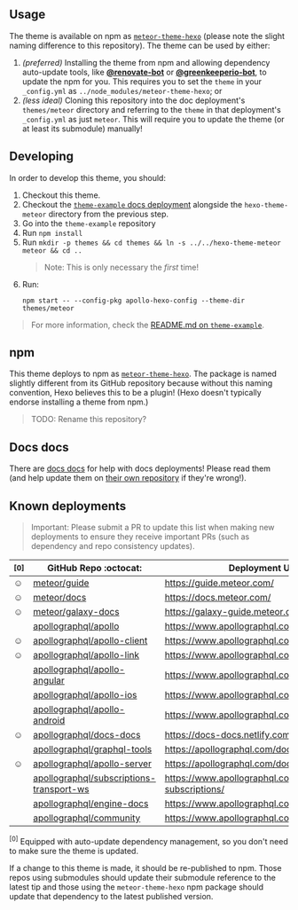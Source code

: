 ## Usage

The theme is available on npm as [`meteor-theme-hexo`](https://npm.im/meteor-theme-hexo) (please note the slight naming difference to this repository).  The theme can be used by either:

1. _(preferred)_ Installing the theme from npm and allowing dependency auto-update tools, like [**@renovate-bot**](https://github.com/renovate-bot) or [**@greenkeeperio-bot**](https://github.com/greenkeeperio-bot), to update the npm for you.  This requires you to set the `theme` in your `_config.yml` as `../node_modules/meteor-theme-hexo`; or
2. _(less ideal)_ Cloning this repository into the doc deployment's `themes/meteor` directory and referring to the `theme` in that deployment's `_config.yml` as just `meteor`.  This will require you to update the theme (or at least its submodule) manually!

## Developing

In order to develop this theme, you should:

1. Checkout this theme.
2. Checkout the [`theme-example` docs deployment](https://github.com/meteor/theme-example) alongside the `hexo-theme-meteor` directory from the previous step.
3. Go into the `theme-example` repository
4. Run `npm install`
5. Run `mkdir -p themes && cd themes && ln -s ../../hexo-theme-meteor meteor && cd ..`
   > Note: This is only necessary the _first_ time!
6. Run:
   ```
   npm start -- --config-pkg apollo-hexo-config --theme-dir themes/meteor
   ```

> For more information, check the [README.md on `theme-example`](https://github.com/meteor/theme-example/blob/master/README.md).

## npm

This theme deploys to npm as [`meteor-theme-hexo`](https://www.npmjs.com/packages/meteor-theme-hexo).  The package is named slightly different from its GitHub repository because without this naming convention, Hexo believes this to be a plugin!  (Hexo doesn't typically endorse installing a theme from npm.)

> TODO: Rename this repository?

## Docs docs

There are [docs docs](https://docs-docs.netlify.com/docs/docs/) for help with docs deployments!  Please read them (and help update them on [their own repository](https://github.com/apollographql/docs-docs/) if they're wrong!).

## Known deployments

> Important: Please submit a PR to update this list when making new deployments to ensure they receive important PRs (such as dependency and repo consistency updates).

| <sup>[0]</sup> | GitHub Repo :octocat:  | Deployment URL :rocket: |
| --- | --- | --- |
| :relaxed: | [meteor/guide](https://github.com/meteor/guide/) | https://guide.meteor.com/ |
| :relaxed: | [meteor/docs](https://github.com/meteor/docs/) | https://docs.meteor.com/ |
| :relaxed: | [meteor/galaxy-docs](https://github.com/meteor/galaxy-docs/) | https://galaxy-guide.meteor.com/ |
| | [apollographql/apollo](https://github.com/apollographql/apollo/) | https://www.apollographql.com/docs/ |
| :relaxed: | [apollographql/apollo-client](https://github.com/apollographql/apollo-client/) | https://www.apollographql.com/docs/react/ |
| :relaxed: | [apollographql/apollo-link](https://github.com/apollographql/apollo-link/) | https://www.apollographql.com/docs/link/ |
| | [apollographql/apollo-angular](https://github.com/apollographql/apollo-angular/) | https://www.apollographql.com/docs/angular/ |
| | [apollographql/apollo-ios](https://github.com/apollographql/apollo-ios/) | https://www.apollographql.com/docs/ios/ |
| | [apollographql/apollo-android](https://github.com/apollographql/apollo-android/) | https://www.apollographql.com/docs/android/ |
| :relaxed: | [apollographql/docs-docs](https://github.com/apollographql/docs-docs/) | https://docs-docs.netlify.com/docs/docs/ |
| | [apollographql/graphql-tools](https://github.com/apollographql/graphql-tools/) | https://apollographql.com/docs/graphql-tools/ |
| :relaxed: | [apollographql/apollo-server](https://github.com/apollographql/apollo-server/) | https://apollographql.com/docs/apollo-server/ |
| | [apollographql/subscriptions-transport-ws](https://github.com/apollographql/subscriptions-transport-ws/) | https://www.apollographql.com/docs/graphql-subscriptions/ |
| | [apollographql/engine-docs](https://github.com/apollographql/engine-docs/) | https://www.apollographql.com/docs/engine/ |
| | [apollographql/community](https://github.com/apollographql/community/) | https://www.apollographql.com/docs/community/ |

  <sup>[0]</sup> Equipped with auto-update dependency management, so you don't need to make sure the theme is updated.

If a change to this theme is made, it should be re-published to npm.  Those repos using submodules should update their submodule reference to the latest tip and those using the `meteor-theme-hexo` npm package should update that dependency to the latest published version.
